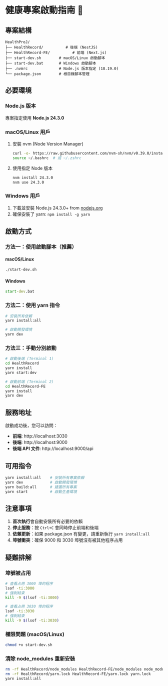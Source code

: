 # 健康專案啟動指南 🚀

## 專案結構
```
HealthProJ/
├── HealthRecord/          # 後端 (NestJS)
├── HealthRecord-FE/          # 前端 (Next.js)
├── start-dev.sh        # macOS/Linux 啟動腳本
├── start-dev.bat       # Windows 啟動腳本
├── .nvmrc              # Node.js 版本指定 (18.19.0)
└── package.json        # 根目錄腳本管理
```

## 必要環境

### Node.js 版本
專案指定使用 **Node.js 24.3.0**

### macOS/Linux 用戶
1. 安裝 nvm (Node Version Manager)
   ```bash
   curl -o- https://raw.githubusercontent.com/nvm-sh/nvm/v0.39.0/install.sh | bash
   source ~/.bashrc  # 或 ~/.zshrc
   ```

2. 使用指定 Node 版本
   ```bash
   nvm install 24.3.0
   nvm use 24.3.0
   ```

### Windows 用戶
1. 下載並安裝 Node.js 24.3.0+ from [nodejs.org](https://nodejs.org/)
2. 確保安裝了 yarn: `npm install -g yarn`

## 啟動方式

### 方法一：使用啟動腳本（推薦）

#### macOS/Linux
```bash
./start-dev.sh
```

#### Windows
```cmd
start-dev.bat
```

### 方法二：使用 yarn 指令
```bash
# 安裝所有依賴
yarn install:all

# 啟動開發環境
yarn dev
```

### 方法三：手動分別啟動
```bash
# 啟動後端 (Terminal 1)
cd HealthRecord
yarn install
yarn start:dev

# 啟動前端 (Terminal 2)
cd HealthRecord-FE
yarn install
yarn dev
```

## 服務地址

啟動成功後，您可以訪問：

- **前端**: http://localhost:3030
- **後端**: http://localhost:9000
- **後端 API 文件**: http://localhost:9000/api

## 可用指令

```bash
yarn install:all    # 安裝所有專案依賴
yarn dev            # 啟動開發環境
yarn build:all      # 建置所有專案
yarn start          # 啟動生產環境
```

## 注意事項

1. **首次執行**會自動安裝所有必要的依賴
2. **停止服務**：按 `Ctrl+C` 會同時停止前端和後端
3. **依賴更新**：如果 package.json 有變更，請重新執行 `yarn install:all`
4. **埠號衝突**：確保 9000 和 3030 埠號沒有被其他程序占用

## 疑難排解

### 埠號被占用
```bash
# 查看占用 3000 埠的程序
lsof -ti:3000
# 強制結束
kill -9 $(lsof -ti:3000)

# 查看占用 3030 埠的程序
lsof -ti:3030
# 強制結束
kill -9 $(lsof -ti:3030)
```

### 權限問題 (macOS/Linux)
```bash
chmod +x start-dev.sh
```

### 清除 node_modules 重新安裝
```bash
rm -rf HealthRecord/node_modules HealthRecord-FE/node_modules node_modules
rm -rf HealthRecord/yarn.lock HealthRecord-FE/yarn.lock yarn.lock
yarn install:all
``` 